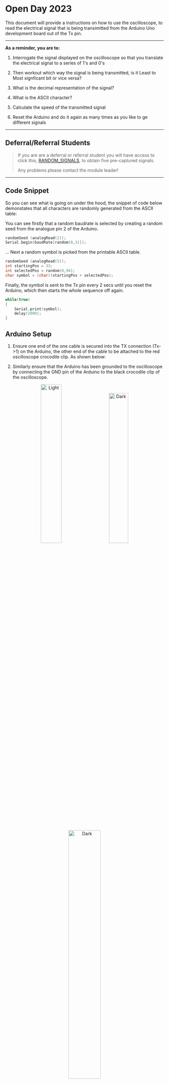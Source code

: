 # Open Day 2023

This document will provide a instructions on how to use the oscilloscope, to read the electrical signal that is being transimitted from the Arduino Uno development board out of the Tx pin.

---
**As a reminder, you are to:**
1. Interrogate the signal displayed on the oscilloscope so that you translate the electrical signal to a series of 1's and 0's
   
2. Then workout which way the signal is being transmitted, is it Least to Most signficant bit or vice versa?

3. What is the decimal representation of the signal?

4. What is the ASCII character?

5. Calculate the speed of the transmitted signal

6. Reset the Arduino and do it again as many times as you like to ge different signals

---

## Deferral/Referral Students

  > If you are are a deferral or referral student you will have access to click this, [RANDOM_SIGNALS](./figures/signal/source/random_signals.zip), to obtain five pre-captured signals. 
  >
  > Any problems please contact the module leader! 

--- 

## Code Snippet

So you can see what is going on under the hood, the snippet of code below demonstates that all characters are randomly generated from the ASCII table:

You can see firstly that a random baudrate is selected by creating a random seed from the analogue pin 2 of the Arduino.

```c
randomSeed (analogRead(2));
Serial.begin(baudRate[random(0,3)]);
```

... Next a random symbol is picked from the printable ASCII table.

```c
randomSeed (analogRead(5));
int startingPos = 33;
int selectedPos = random(0,94);
char symbol = (char)(startingPos + selectedPos);
```

Finally, the symbol is sent to the Tx pin every 2 secs until you reset the Arduino, which then starts the whole sequence off again.

```c
while(true)
{
    Serial.print(symbol);
    delay(2000);
}
```
## Arduino Setup

1. Ensure one end of the one cable is secured into the TX connection (Tx->1) on the Arduino, the other end of the cable to be attached to the red oscilloscope crocodile clip. As shown below:

2. Similarly ensure that the Arduino has been grounded to the oscilloscope by connecting the GND pin of the Arduino to the black crocodile clip of the oscilloscope.

<p align="center">
  <img alt="Light" src="./figures/Arduino_Tx_Pin.png" width="36%">
&nbsp; &nbsp; &nbsp; &nbsp;
  <img alt="Dark" src="./figures/Arduino_Ground_Pin.png" width="35%">
</p>

<p align="center">
<img alt="Dark" src="./figures/Arduino_clips.png" width="45%">
</p>


3. Similarly ensure that the Arduino has been grounded to the oscilloscope by connecting the GND pin of the Arduino to the black crocodile clip of the oscilloscope.  

4. Now you can power on the Arduino with the power adapter provided.  

## Oscilloscope Setup
Using the oscilloscope, we will be able to capture the randomly generated signal being transmitted from the Arduino.
<p align="center">
  <img alt="Light" src="./figures/Oscilloscope_overview.png" width="45%">
</p>


5. Turn the oscilloscope on and ensure that the channel is connected to the selected the BNC cable connection. The Channel selected should be highlighted as shown below. The signal to be shown will represent the colour shown next to the scale, i.e. channel 1 will be yellow., channel 2 blue.  


<p align="center">
  <img alt="Light" src="./figures/Oscilloscope_power_button.png" width="45%">
&nbsp; &nbsp; &nbsp; &nbsp;
  <img alt="Dark" src="./figures/Oscilloscope_channel_selector.png" width="45%">
</p>

6. Adjust the scale knob above the BNC connector to set the scale to the 2V range. Visible in the left-hand corner of the screen. 

<p align="center">
  <img alt="Light" src="./figures/Oscilloscope_5v.png" width="80%">
</p>

7. Press the button labelled measure. A list of commands will now be displayed on the screen, select  ‘Add Measurement’ option. 
   
<p align="center">
  <img alt="Light" src="./figures/Oscilloscope_add_measurement.png" width="80%">
</p>

8. Next select the ‘time period’ option. Using the knob labelled ‘Variable’ highlight the frequency option and press select.  

<p align="center">
  <img alt="Light" src="./figures/Oscilloscope_add_measurement_time.png" width="80%">
</p>

9. Press the measure button again to remove the menu

10.  Now press the Zoom button, this will provide another menu on the screen, highlight the one labelled ‘Horizontal Time/Div. Set the scale to read `100µS` using the variable knob.  

<p align="center">
  <img alt="Light" src="./figures/Oscilloscope_time_divison.png" width="80%">
</p>

11.  To hide the menu options press ‘menu off’ on the right-hand side of buttons.  

12. You should now see the transmitted data flashing intermittently. Press the run/stop button to capture the signal. Adjust if needed the scale and position controls to place signal to the centre of the screen.  


<p align="center">
  <img alt="Light" src="./figures/Oscilloscope_autoset.png" width="45%">
</p>

12. When you have positioned your signal to the middle of the screen to show the start and finish of the transmitted character Byte, press the Run/Stop button. This will then capture the signal and will stop flashing in time with the Baud rate, allowing you to calculate the binary representation. This may take a couple of attempts to get the timing right. If this is the case, just press the Run Stop button again and retry.  

## Reading the Data


1.   You should see a transmitted signal like below:

<p align="center">
  <img alt="Light" src="./figures/Digital_Signal.png" width="80%">
</p>

15. The Byte shown above is represented as 8 bits of Binary `0` or `1`.  We can then work out proportionally the binary code representation. Remembering to read right to left. The example above is displaying `00100001` .

Remember that: 

 - A `0` is represented when the signal is on the 0V line indicated on the screen represented in the left-hand side of the screen

 - A `1` is represented as 5V as indicated on the right-hand side of the screen

16. Using the ASCII code conversion table you can now identify the character being displayed below once you have converted the binary notation into a decimal number:

## ASCII Table

|Dec|  Char | Dec|Char|Dec |Char|Dec  |Char|Dec  |Char|Dec  |Char|     
|---|-------|----|----|----|----|-----|----|-----|----|-----|----|
|32 | SPACE |50  | 2  |68  | D  | 86  | V  |104 | h | 122 | z  |
|33 | !     |51  | 3  |69  | E  | 87  | W  |105 | i | 123 | {  |
|34 | "     |52  | 4  |70  | F  | 88  | X  |106 | j | 124 | |  |
|35 | #     |53  | 5  |71  | G  | 89  | Y  |107 | k | 125 | }  |
|36 | $     |54  | 6  |72  | H  | 90  | Z  |108 | l | 126 | ~  |
|37 | %     |55  | 7  |73  | I  | 91  | [  |109 | m | 127 | DEL|
|38 | &     |56  | 8  |74  | J  | 92  | \  |110 | n |||
|39 | '     |57  | 9  |75  | K  | 93  | ]  |111 | o |||
|40 | (     |58  | :  |76  | L  | 94  | ^  |112 | p |||
|41 | )     |59  | ;  |77  | M  | 95  | _  |113 | q |||
|42 | *     |60  | <  |78  | N  | 96  | `  |114 | r |||
|43 | +     |61  | =  |79  | O  | 97  | a  |115 | s |||
|44 | ,     |62  | >  |80  | P  | 98  | b  |116 | t |||
|45 | -     |63  | ?  |81  | Q  | 99  | c  |117 | u |||
|46 | .     |64  | @  |82  | R  | 100 | d  |118 | v |||
|47 | /     |65  | A  | 83 | S  | 101 | e  |119 | w |||
|48 | 0     |66  | B  | 84 | T  | 102 | f  |120 | x |||
|49 | 1     |67  | C  | 85 | U  | 103 | g  |121 | y |||line
|||||||||||||

## Calculate the Baud Rate

As part of the assignment you have to calculate the baudrate or transmission speed of the signal displayed on the oscilloscope.

\\[ time_{perbit} = \frac{timeDivision\cdot10^{unit}}{bits} \\]  


\\[BR_{est} = \frac{1}{time_{perbit}} \\]

Match \\(BR_{est}\\) with list of baudrates:

- 2400 (\\(a\ bit\ per\ 416\mu s\\))
- 4800 (\\(a\ bit\ per\ 208\mu s\\))
- 9600 (\\(a\ bit\ per\ 104\mu s\\))
- 19200 (\\(a\ bit\ per\ 52\mu s\\))
- 38400 (\\(a\ bit\ per\ 26\mu s\\))


For example:


<div align=center>

![](./figures/disecting_signal.png)

</div>


\\[ 50\mu s = \frac{50\cdot 10^{-6}}{1}\ || \frac{5\cdot 10^{-5}}{1}\\]

\\[ 20000 = \frac{1}{50\cdot 10^{-6}}\ || \frac{1}{5\cdot 10^{-5}} \\]

Therefore the closet baudrate is \\(19200\\) which is \\(1\ bit\ every\ 52\mu s\\)
